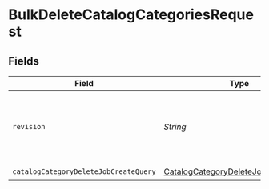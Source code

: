 # BulkDeleteCatalogCategoriesRequest


## Fields

| Field                                                                                                 | Type                                                                                                  | Required                                                                                              | Description                                                                                           |
| ----------------------------------------------------------------------------------------------------- | ----------------------------------------------------------------------------------------------------- | ----------------------------------------------------------------------------------------------------- | ----------------------------------------------------------------------------------------------------- |
| `revision`                                                                                            | *String*                                                                                              | :heavy_check_mark:                                                                                    | API endpoint revision (format: YYYY-MM-DD[.suffix])                                                   |
| `catalogCategoryDeleteJobCreateQuery`                                                                 | [CatalogCategoryDeleteJobCreateQuery](../../models/components/CatalogCategoryDeleteJobCreateQuery.md) | :heavy_check_mark:                                                                                    | N/A                                                                                                   |